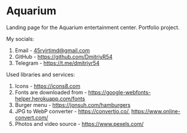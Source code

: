 # Aquarium

Landing page for the Aquarium entertainment center. Portfolio project.

My socials:

1. Email - 45ryirtimd@gmail.com
2. GitHub - https://github.com/DmitriyR54
3. Telegram - https://t.me/dmitriyr54

Used libraries and services:

1. Icons - https://icons8.com
2. Fonts are downloaded from - https://google-webfonts-helper.herokuapp.com/fonts
3. Burger menu - https://jonsuh.com/hamburgers
4. JPG to WebP converter - https://convertio.co/, https://www.online-convert.com/
5. Photos and video source - https://www.pexels.com/
